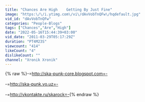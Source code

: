 ```yaml
---
title: "Chances Are High    Getting By Just Fine"
image: "https:\/\/i.ytimg.com\/vi\/dAvVobTnQFw\/hqdefault.jpg"
vid_id: "dAvVobTnQFw"
categories: "People-Blogs"
tags: ["Chances","Are","High"]
date: "2022-05-16T15:44:39+03:00"
vid_date: "2011-03-29T05:17:29Z"
duration: "PT4M23S"
viewcount: "414"
likeCount: "4"
dislikeCount: ""
channel: "Xronik Xronik"
---
```

{% raw %}-=<a rel="nofollow" target="blank" href="http://ska-punk-core.blogspot.com=-">http://ska-punk-core.blogspot.com=-</a><br /><br />-=<a rel="nofollow" target="blank" href="http://ska-punk.vo.uz=-">http://ska-punk.vo.uz=-</a><br /><br />-=<a rel="nofollow" target="blank" href="http://vkontakte.ru/skarock=-">http://vkontakte.ru/skarock=-</a>{% endraw %}
